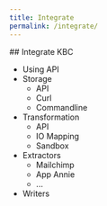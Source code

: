 ```yaml
---
title: Integrate
permalink: /integrate/
---
```


## Integrate KBC

  - Using API
  - Storage
    - API
    - Curl
    - Commandline
  - Transformation
    - API
    - IO Mapping
    - Sandbox
  - Extractors
    - Mailchimp
    - App Annie
    - ...
  - Writers


